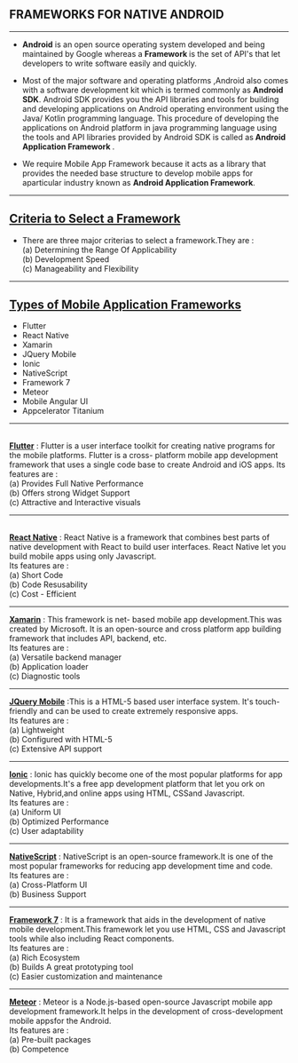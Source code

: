 ## FRAMEWORKS FOR NATIVE ANDROID
---
- <B>Android</b> is an open source operating system developed and being maintained by Google whereas a <b> Framework </b> is the set of API's that let developers to write software easily and quickly.

- Most of the major software and operating platforms ,Android also comes with a software development kit which is termed commonly as <b>Android SDK</b>. Android SDK provides you the API libraries and tools for building and developing applications on Android operating environment using the Java/ Kotlin programming language. This procedure of developing the applications on Android platform in java programming language using the tools and API libraries provided by Android SDK is called as<b> Android Application Framework </b>.

- We require Mobile App Framework because it acts as a library that provides the needed base structure to develop mobile apps for aparticular industry known as <b>Android Application Framework</b>.
---
## <u>Criteria to Select a Framework </u>
- There are three major criterias to select a framework.They are :<br>
        (a) Determining the Range Of Applicability<br>
        (b) Development Speed<br>
        (c) Manageability and Flexibility<br>
---
## <u>Types of Mobile Application Frameworks</u> <br>
- Flutter
- React Native
- Xamarin
- JQuery Mobile
- Ionic
- NativeScript
- Framework 7
- Meteor
- Mobile Angular UI
- Appcelerator Titanium <br>

---

 <br>
 <b><u>Flutter</u></b> : Flutter is a user interface toolkit for creating native programs
 for the mobile platforms. Flutter is a cross- platform mobile app development framework that uses a single code base to create Android and iOS apps.
 Its features are : <br>
 (a) Provides Full Native Performance<br>
 (b) Offers strong Widget Support<br>
 (c) Attractive and Interactive visuals<br>

 ---
 <br>
 <b><u>React Native</u></b> : React Native is a framework that combines best parts of native development with React to build user interfaces. React Native let you build mobile apps using only Javascript.<br>
 Its features are : <br>
 (a) Short Code <br>
 (b) Code Resusability<br>
 (c) Cost - Efficient<br>

---
 <b><u>Xamarin</u></b> : This framework is net- based mobile app development.This was created by Microsoft. It is an open-source and cross platform app building framework that includes API, backend, etc.<br>
 Its features are : <br>
 (a) Versatile backend manager <br>
 (b) Application loader <br>
 (c) Diagnostic tools<br>
 
 ---
 <b><u>JQuery Mobile</u></b> :This is a HTML-5 based user interface system. It's touch-friendly and can be used to create extremely responsive apps.<br>
 Its features are : <br>
 (a) Lightweight<br>
 (b) Configured with HTML-5 <br>
 (c) Extensive API support <br>

 ---
 <b><u>Ionic</u></b> : Ionic has quickly become one of the most popular platforms for app developments.It's a free app development platform that let you ork on Native, Hybrid,and online apps using HTML, CSSand Javascript.<br>
 Its features are : <br>
 (a) Uniform UI<br>
 (b) Optimized Performance<br>
 (c) User adaptability<br>

 ---
  <b><u>NativeScript</u></b> : NativeScript is an open-source framework.It is one of the most popular frameworks for reducing app development time and code.
  <br>
  Its features are : <br>
 (a) Cross-Platform UI<br>
 (b) Business Support<br>

---
<b><u>Framework 7</u></b> : It is a framework that aids in the development of native mobile
development.This framework let you use HTML, CSS and Javascript tools while also including React components.
<br>
Its features are : <br>
(a) Rich Ecosystem<br>
(b) Builds A great prototyping tool<br>
(c) Easier customization and maintenance<br>

---
<b><u>Meteor</u></b> : Meteor is a Node.js-based open-source Javascript mobile app development framework.It helps in the development of cross-development mobile appsfor the Android.<br>
Its features are : <br>
(a) Pre-built packages<br>
(b) Competence<br>







        
